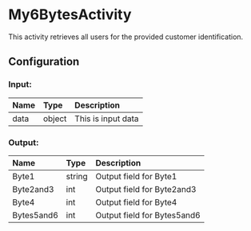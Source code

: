 # My6BytesActivity

This activity retrieves all users for the provided customer identification.

## Configuration

### Input:
| Name  | Type   | Description       |
| :---- | :----- | :---------------- |
| data  | object | This is input data |

### Output:
| Name  | Type   | Description       |
| :---- | :----- | :---------------- |
| Byte1 | string | Output field for Byte1 |
| Byte2and3 | int | Output field for Byte2and3 |
| Byte4 | int | Output field for Byte4 |
| Bytes5and6 | int | Output field for Bytes5and6 |


